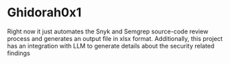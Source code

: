 # Ghidorah0x1
Right now it just automates the Snyk and Semgrep source-code review process and generates an output file in xlsx format. Additionally, this project has an integration with LLM to generate details about the security related findings
